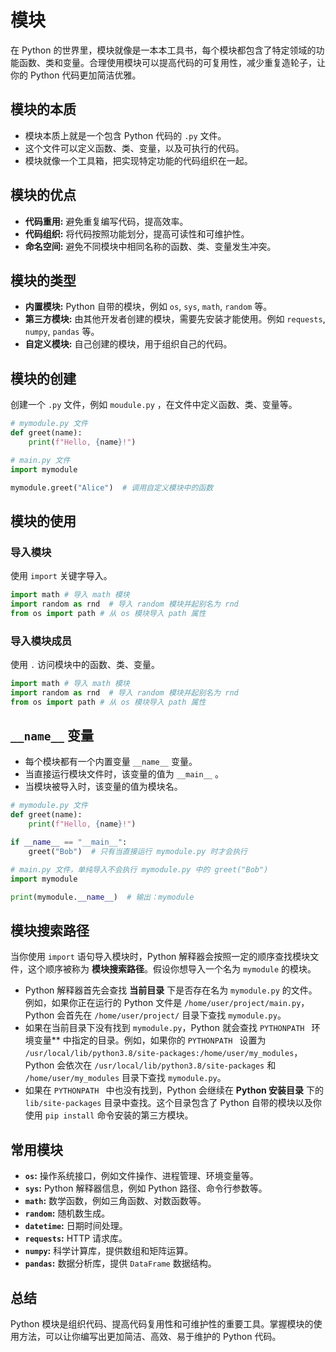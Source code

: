 # 模块

在 Python 的世界里，模块就像是一本本工具书，每个模块都包含了特定领域的功能函数、类和变量。合理使用模块可以提高代码的可复用性，减少重复造轮子，让你的 Python 代码更加简洁优雅。

## 模块的本质

- 模块本质上就是一个包含 Python 代码的 `.py` 文件。
- 这个文件可以定义函数、类、变量，以及可执行的代码。
- 模块就像一个工具箱，把实现特定功能的代码组织在一起。

## 模块的优点

- **代码重用:** 避免重复编写代码，提高效率。
- **代码组织:** 将代码按照功能划分，提高可读性和可维护性。
- **命名空间:** 避免不同模块中相同名称的函数、类、变量发生冲突。

## 模块的类型

- **内置模块:** Python 自带的模块，例如 `os`, `sys`, `math`, `random` 等。
- **第三方模块:** 由其他开发者创建的模块，需要先安装才能使用。例如 `requests`, `numpy`, `pandas` 等。
- **自定义模块:** 自己创建的模块，用于组织自己的代码。

## 模块的创建

创建一个 `.py` 文件，例如 `moudule.py` ，在文件中定义函数、类、变量等。

```python
# mymodule.py 文件
def greet(name):
    print(f"Hello, {name}!")

# main.py 文件
import mymodule

mymodule.greet("Alice")  # 调用自定义模块中的函数
```

## 模块的使用

### 导入模块

使用 `import` 关键字导入。

```python
import math # 导入 math 模块
import random as rnd  # 导入 random 模块并起别名为 rnd
from os import path # 从 os 模块导入 path 属性
```

### 导入模块成员

使用 `.` 访问模块中的函数、类、变量。

```python
import math # 导入 math 模块
import random as rnd  # 导入 random 模块并起别名为 rnd
from os import path # 从 os 模块导入 path 属性
```

## `__name__` 变量

* 每个模块都有一个内置变量 `__name__` 变量。
* 当直接运行模块文件时，该变量的值为 `__main__` 。
* 当模块被导入时，该变量的值为模块名。

```python
# mymodule.py 文件
def greet(name):
    print(f"Hello, {name}!")

if __name__ == "__main__":
    greet("Bob")  # 只有当直接运行 mymodule.py 时才会执行

# main.py 文件，单纯导入不会执行 mymodule.py 中的 greet("Bob") 
import mymodule 

print(mymodule.__name__)  # 输出：mymodule
```

## 模块搜索路径

当你使用 `import` 语句导入模块时，Python 解释器会按照一定的顺序查找模块文件，这个顺序被称为 **模块搜索路径**。假设你想导入一个名为 `mymodule` 的模块。

* Python 解释器首先会查找 **当前目录** 下是否存在名为 `mymodule.py` 的文件。例如，如果你正在运行的 Python 文件是 `/home/user/project/main.py`，Python 会首先在 `/home/user/project/` 目录下查找 `mymodule.py`。
* 如果在当前目录下没有找到 `mymodule.py`，Python 就会查找 `PYTHONPATH ` 环境变量** 中指定的目录。例如，如果你的 `PYTHONPATH ` 设置为 `/usr/local/lib/python3.8/site-packages:/home/user/my_modules`，Python 会依次在 `/usr/local/lib/python3.8/site-packages` 和 `/home/user/my_modules` 目录下查找 `mymodule.py`。
* 如果在 `PYTHONPATH ` 中也没有找到，Python 会继续在 **Python 安装目录** 下的 `lib/site-packages` 目录中查找。这个目录包含了 Python 自带的模块以及你使用 `pip install` 命令安装的第三方模块。

## 常用模块

- **`os`:** 操作系统接口，例如文件操作、进程管理、环境变量等。
- **`sys`:** Python 解释器信息，例如 Python 路径、命令行参数等。
- **`math`:** 数学函数，例如三角函数、对数函数等。
- **`random`:** 随机数生成。
- **`datetime`:** 日期时间处理。
- **`requests`:** HTTP 请求库。
- **`numpy`:** 科学计算库，提供数组和矩阵运算。
- **`pandas`:** 数据分析库，提供 `DataFrame` 数据结构。

## 总结

Python 模块是组织代码、提高代码复用性和可维护性的重要工具。掌握模块的使用方法，可以让你编写出更加简洁、高效、易于维护的 Python 代码。
